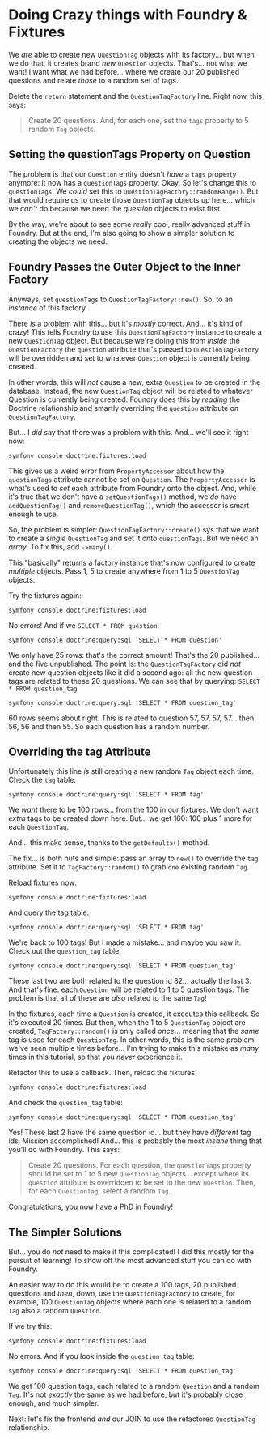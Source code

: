 # Doing Crazy things with Foundry & Fixtures

We *are* able to create new `QuestionTag` objects with its factory... but when
we do that, it creates brand *new* `Question` objects. That's... not what we
want! I want what we had before... where we create our 20 published questions
and relate *those* to a random set of tags.

Delete the `return` statement and the `QuestionTagFactory` line. Right now,
this says:

> Create 20 questions. And, for each one, set the `tags` property to 5 random
> `Tag` objects.

## Setting the questionTags Property on Question

The problem is that our `Question` entity doesn't *have* a `tags` property anymore:
it now has a `questionTags` property. Okay. So let's change this to `questionTags`.
We *could* set this to `QuestionTagFactory::randomRange()`. But that would require
us to create those `QuestionTag` objects up here... which we *can't* do because
we need the *question* objects to exist first.

By the way, we're about to see some *really* cool, really advanced stuff in
Foundry. But at the end, I'm also going to show a simpler solution to creating
the objects we need.

## Foundry Passes the Outer Object to the Inner Factory

Anyways, set `questionTags` to `QuestionTagFactory::new()`. So, to an *instance*
of this factory.

There *is* a problem with this... but it's *mostly* correct. And... it's kind of
crazy! This tells Foundry to use this `QuestionTagFactory` instance to create a new
`QuestionTag` object. But because we're doing this from *inside* the `QuestionFactory`
the `question` attribute that's passed to `QuestionTagFactory` will be overridden
and set to whatever `Question` object is currently being created.

In other words, this will *not* cause a new, extra `Question` to be created in the
database. Instead, the new `QuestionTag` object will be related to whatever Question
is currently being created. Foundry does this by *reading* the Doctrine relationship
and smartly overriding the `question` attribute on `QuestionTagFactory`.

But... I *did* say that there was a problem with this. And... we'll see it right
now:

```terminal-silent
symfony console doctrine:fixtures:load
```

This gives us a weird error from `PropertyAccessor` about how the `questionTags`
attribute cannot be set on `Question`. The `PropertyAccessor` is what's used to
*set* each attribute from Foundry onto the object. And, while it's true that
we don't have a `setQuestionTags()` method, we *do* have `addQuestionTag()` and
`removeQuestionTag()`, which the accessor is smart enough to use.

So, the problem is simpler: `QuestionTagFactory::create()` sys that we want
to create a *single* `QuestionTag` and set it onto `questionTags`. But we need
an *array*. To fix this, add `->many()`.

This "basically" returns a factory instance that's now configured to create
*multiple* objects. Pass 1, 5 to create anywhere from 1 to 5 `QuestionTag` objects.

Try the fixtures again:

```terminal-silent
symfony console doctrine:fixtures:load
```

No errors! And if we `SELECT * FROM question`:

```terminal-silent
symfony console doctrine:query:sql 'SELECT * FROM question'
```

We only have 25 rows: that's the correct amount! That's the 20 published... and
the five unpublished. The point is: the `QuestionTagFactory` did *not* create new
question objects like it did a second ago: all the new question tags are related
to these 20 questions. We can see that by querying: `SELECT * FROM question_tag`


```terminal-silent
symfony console doctrine:query:sql 'SELECT * FROM question_tag'
```

60 rows seems about right. This is related to question 57, 57, 57, 57... then 56,
56 and then 55. So each question has a random number.

## Overriding the tag Attribute

Unfortunately this line *is* still creating a new random `Tag` object each time.
Check the `tag` table:

```terminal-silent
symfony console doctrine:query:sql 'SELECT * FROM tag'
```

We *want* there to be 100 rows... from the 100 in our fixtures. We don't want
*extra* tags to be created down here. But... we get 160: 100 plus 1 more for
each `QuestionTag`.

And... this make sense, thanks to the `getDefaults()` method.

The fix... is both nuts and simple: pass an array to `new()` to override the
`tag` attribute. Set it to `TagFactory::random()` to grab `one` existing random
`Tag`.

Reload fixtures now:

```terminal-silent
symfony console doctrine:fixtures:load
```

And query the tag table:

```terminal-silent
symfony console doctrine:query:sql 'SELECT * FROM tag'
```

We're back to 100 tags! But I made a mistake... and maybe you saw it. Check
out the `question_tag` table:

```terminal-silent
symfony console doctrine:query:sql 'SELECT * FROM question_tag'
```

These last two are both related to the question id 82... actually the last 3.
And that's fine: each `Question` will be related to 1 to 5 question tags. The
problem is that all of these are *also* related to the same `Tag`!

In the fixtures, each time a `Question` is created, it executes this callback.
So it's executed 20 times. But then, when the 1 to 5 `QuestionTag` object are
created, `TagFactory::random()` is only called *once*... meaning that the *same*
tag is used for each `QuestionTag`. In other words, this is the same problem
we've seen multiple times before... I'm trying to make this mistake as *many*
times in this tutorial, so that you *never* experience it.

Refactor this to use a callback. Then, reload the fixtures:

```terminal-silent
symfony console doctrine:fixtures:load
```

And check the `question_tag` table:

```terminal-silent
symfony console doctrine:query:sql 'SELECT * FROM question_tag'
```

Yes! These last 2 have the same question id... but they have *different* tag ids.
Mission accomplished! And... this is probably the most *insane* thing that you'll
do with Foundry. This says:

> Create 20 questions. For each question, the `questionTags` property should be
> set to 1 to 5 new `QuestionTag` objects... except where its `question` attribute
> is overridden to be set to the new `Question`. Then, for each `QuestionTag`,
> select a random `Tag`.

Congratulations, you now have a PhD in Foundry!

## The Simpler Solutions

But... you do *not* need to make it this complicated! I did this mostly for the
pursuit of learning! To show off the most advanced stuff you can do with Foundry.

An easier way to do this would be to create a 100 tags, 20 published questions
and *then*, down, use the `QuestionTagFactory` to create, for example, 100
`QuestionTag` objects where each one is related to a random `Tag` also a random
`Question`.

If we try this:

```terminal-silent
symfony console doctrine:fixtures:load
```

No errors. And if you look inside the `question_tag` table:

```terminal-silent
symfony console doctrine:query:sql 'SELECT * FROM question_tag'
```

We get 100 question tags, each related to a random `Question` and a random `Tag`.
It's not *exactly* the same as we had before, but it's probably close enough,
and much simpler.

Next: let's fix the frontend *and* our JOIN to use the refactored
`QuestionTag` relationship.
